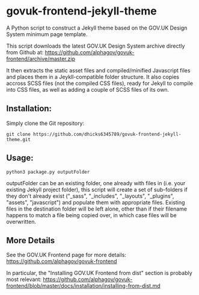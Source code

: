 # govuk-frontend-jekyll-theme
A Python script to construct a Jekyll theme based on the GOV.UK Design System minimum page template.

This script downloads the latest GOV.UK Design System archive directly from Github at:
https://github.com/alphagov/govuk-frontend/archive/master.zip

It then extracts the static asset files and compiled/minified Javascript files and places them in a Jeykll-compatible folder structure. It also copies accross SCSS files (not the compiled CSS files), ready for Jekyll to compile into CSS files, as well as adding a couple of SCSS files of its own.

## Installation:

Simply clone the Git repository:

```
git clone https://github.com/dhicks6345789/govuk-frontend-jekyll-theme.git
```

## Usage:

```
python3 package.py outputFolder
```

outputFolder can be an existing folder, one already with files in (i.e. your existing Jekyll project folder), this script will create a set of sub-folders if they don't already exist ("_sass", "_includes", "_layouts", "_plugins", "assets", "javascript") and populate them with appropriate files. Existing files in the destination folder will be left alone, other than if their filename happens to match a file being copied over, in which case files will be overwritten.

## More Details

See the GOV.UK Frontend page for more details:
https://github.com/alphagov/govuk-frontend

In particular, the "Installing GOV.UK Frontend from dist" section is probably most relevant:
https://github.com/alphagov/govuk-frontend/blob/master/docs/installation/installing-from-dist.md
